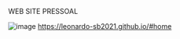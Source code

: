 WEB SITE PRESSOAL

![image](https://user-images.githubusercontent.com/85443836/150681945-d2128314-625e-4ce4-a440-34b9e0d4c7bb.png)
https://leonardo-sb2021.github.io/#home
